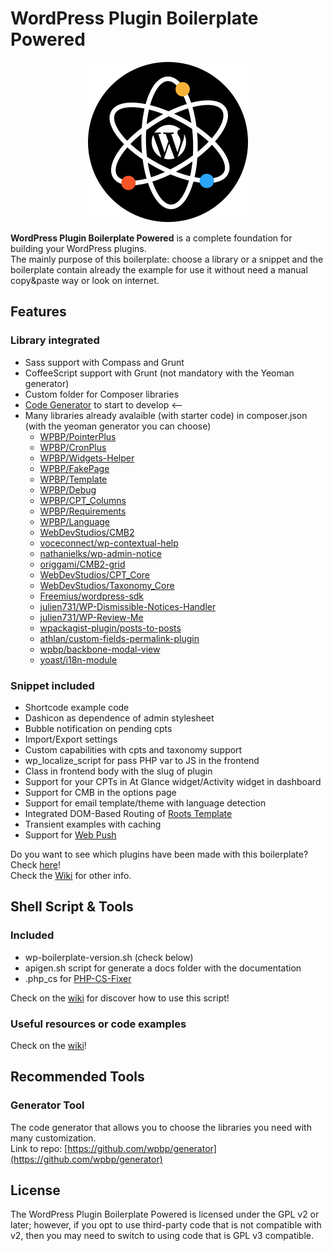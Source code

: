 # WordPress Plugin Boilerplate Powered
<p align="center">
<img src="./assets/icon-256x256.png" alt="Logo" title="Logo">
</p>

**WordPress Plugin Boilerplate Powered** is a complete foundation for building your WordPress plugins.   
The mainly purpose of this boilerplate: choose a library or a snippet and the boilerplate contain already the example for use it without need a manual copy&paste way or look on internet.  

## Features

### Library integrated

* Sass support with Compass and Grunt
* CoffeeScript support with Grunt (not mandatory with the Yeoman generator)
* Custom folder for Composer libraries
* [Code Generator](https://github.com/WPBP/WordPress-Plugin-Boilerplate-Powered#generator-tool) to start to develop <--
* Many libraries already avalaible (with starter code) in composer.json (with the yeoman generator you can choose)
	* [WPBP/PointerPlus](https://github.com/WPBP/PointerPlus)
	* [WPBP/CronPlus](https://github.com/WPBP/CronPlus)
	* [WPBP/Widgets-Helper](https://github.com/WPBP/Widgets-Helper)
	* [WPBP/FakePage](https://github.com/WPBP/FakePage)
	* [WPBP/Template](https://github.com/WPBP/Template)
	* [WPBP/Debug](https://github.com/WPBP/Debug)
	* [WPBP/CPT_Columns](https://github.com/WPBP/CPT_Columns)
	* [WPBP/Requirements](https://github.com/WPBP/Requirements)
	* [WPBP/Language](https://github.com/WPBP/Language)
	* [WebDevStudios/CMB2](https://github.com/WebDevStudios/CMB2)
	* [voceconnect/wp-contextual-help](https://github.com/voceconnect/wp-contextual-help)
	* [nathanielks/wp-admin-notice](https://github.com/nathanielks/wordpress-admin-notice)
	* [origgami/CMB2-grid](https://github.com/origgami/cmb2-grid)
	* [WebDevStudios/CPT_Core](https://github.com/WebDevStudios/CPT_Core)
	* [WebDevStudios/Taxonomy_Core](https://github.com/WebDevStudios/Taxonomy_Core)
	* [Freemius/wordpress-sdk](https://github.com/Freemius/wordpress-sdk)
	* [julien731/WP-Dismissible-Notices-Handler](https://github.com/julien731/wp-dismissible-notices-handler)
	* [julien731/WP-Review-Me](https://github.com/julien731/WP-Review-Me)
	* [wpackagist-plugin/posts-to-posts](https://github.com/scribu/wp-posts-to-posts)
	* [athlan/custom-fields-permalink-plugin](https://github.com/athlan/wordpress-custom-fields-permalink-plugin)
	* [wpbp/backbone-modal-view](https://github.com/wpbp/backbone-modal-view)
	* [yoast/i18n-module](https://github.com/yoast/i18n-module)

### Snippet included

* Shortcode example code
* Dashicon as dependence of admin stylesheet
* Bubble notification on pending cpts
* Import/Export settings
* Custom capabilities with cpts and taxonomy support
* wp_localize_script for pass PHP var to JS in the frontend
* Class in frontend body with the slug of plugin
* Support for your CPTs in At Glance widget/Activity widget in dashboard
* Support for CMB in the options page
* Support for email template/theme with language detection
* Integrated DOM-Based Routing of [Roots Template](https://github.com/roots/roots/blob/master/assets/js/_main.js)
* Transient examples with caching
* Support for [Web Push](https://wordpress.org/plugins/web-push/)

Do you want to see which plugins have been made with this boilerplate? Check [here](https://github.com/WPBP/WordPress-Plugin-Boilerplate-Powered/wiki/Plugin-made-with-this-Boilerplate)!  
Check the [Wiki](https://github.com/WPBP/WordPress-Plugin-Boilerplate-Powered/wiki/) for other info.

## Shell Script & Tools

### Included

* wp-boilerplate-version.sh (check below)
* apigen.sh script for generate a docs folder with the documentation
* .php_cs for [PHP-CS-Fixer](https://github.com/FriendsOfPHP/PHP-CS-Fixer)

Check on the [wiki](https://github.com/Mte90/WordPress-Plugin-Boilerplate-Powered/wiki/How-use-the-Scripts-and-CLI-tools) for discover how to use this script!

### Useful resources or code examples

Check on the [wiki](https://github.com/Mte90/WordPress-Plugin-Boilerplate-Powered/wiki/Useful-resources-or-code-examples)!

## Recommended Tools

### Generator Tool

The code generator that allows you to choose the libraries you need with many customization.  
Link to repo: [https://github.com/wpbp/generator](https://github.com/wpbp/generator)

## License

The WordPress Plugin Boilerplate Powered is licensed under the GPL v2 or later; however, if you opt to use third-party code that is not compatible with v2, then you may need to switch to using code that is GPL v3 compatible.